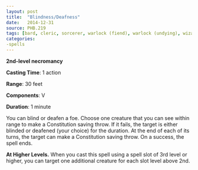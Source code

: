 ```yaml
---
layout: post
title:  "Blindness/Deafness"
date:   2014-12-31
source: PHB.219
tags: [bard, cleric, sorcerer, warlock (fiend), warlock (undying), wizard, level2, necromancy]
categories:
-spells
---
```


**2nd-level necromancy**

**Casting Time**: 1 action

**Range**: 30 feet

**Components**: V

**Duration**: 1 minute

You can blind or deafen a foe. Choose one creature that you can see within range to make a Constitution saving throw. If it fails, the target is either blinded or deafened (your choice) for the duration. At the end of each of its turns, the target can make a Constitution saving throw. On a success, the spell ends.

**At Higher Levels.** When you cast this spell using a spell slot of 3rd level or higher, you can target one additional creature for each slot level above 2nd.
